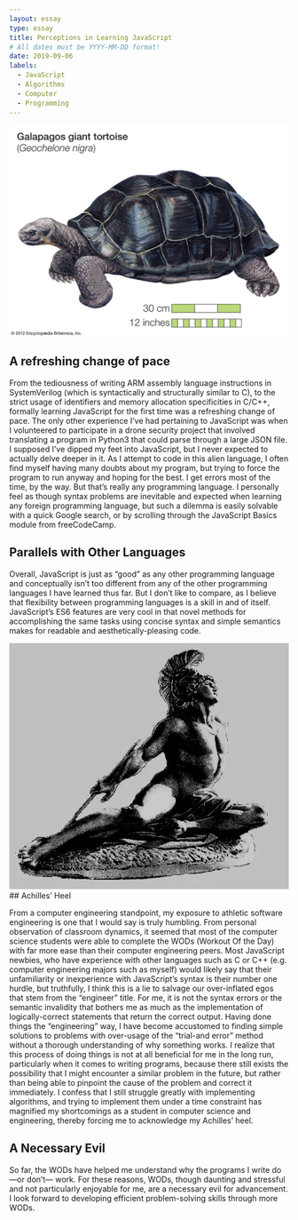 ```yaml
---
layout: essay
type: essay
title: Perceptions in Learning JavaScript
# All dates must be YYYY-MM-DD format!
date: 2019-09-06
labels:
  - JavaScript
  - Algorithms
  - Computer
  - Programming
---
```


<img class="ui medium left floated image" src="../images/tortoise.jpg">

## A refreshing change of pace

From the tediousness of writing ARM assembly language instructions in SystemVerilog (which is syntactically and structurally similar to C), to the strict usage of identifiers and memory allocation specificities in C/C++, formally learning JavaScript for the first time was a refreshing change of pace. The only other experience I’ve had pertaining to JavaScript was when I volunteered to participate in a drone security project that involved translating a program in Python3 that could parse through a large JSON file.  I supposed I’ve dipped my feet into JavaScript, but I never expected to actually delve deeper in it. As I attempt to code in this alien language, I often find myself having many doubts about my program, but trying to force the program to run anyway and hoping for the best. I get errors most of the time, by the way.  But that’s really any programming language. I personally feel as though syntax problems are inevitable and expected when learning any foreign programming language, but such a dilemma is easily solvable with a quick Google search, or by scrolling through the JavaScript Basics module from freeCodeCamp.

## Parallels with Other Languages

Overall, JavaScript is just as “good” as any other programming language and conceptually isn’t too different from any of the other programming languages I have learned thus far. But I don’t like to compare, as I believe that flexibility between programming languages is a skill in and of itself.  JavaScript’s ES6 features are very cool in that novel methods for accomplishing the same tasks using concise syntax and simple semantics makes for readable and aesthetically-pleasing code.



<img class="ui medium left floated image" src="../images/achilles.jpg">
## Achilles’ Heel

From a computer engineering standpoint, my exposure to athletic software engineering is one that I would say is truly humbling. From personal observation of classroom dynamics, it seemed that most of the computer science students were able to complete the WODs (Workout Of the Day) with far more ease than their computer engineering peers. Most JavaScript newbies, who have experience with other languages such as C or C++ (e.g. computer engineering majors such as myself) would likely say that their unfamiliarity or inexperience with JavaScript’s syntax is their number one hurdle, but truthfully, I think this is a lie to salvage our over-inflated egos that stem from the “engineer” title. For me, it is not the syntax errors or the semantic invalidity that bothers me as much as the implementation of logically-correct statements that return the correct output. Having done things the “engineering” way, I have become accustomed to finding simple solutions to problems with over-usage of the “trial-and error” method without a thorough understanding of why something works. I realize that this process of doing things is not at all beneficial for me in the long run, particularly when it comes to writing programs, because there still exists the possibility that I might encounter a similar problem in the future, but rather than being able to pinpoint the cause of the problem and correct it immediately. I confess that I still struggle greatly with implementing algorithms, and trying to implement them under a time constraint has magnified my shortcomings as a student in computer science and engineering, thereby forcing me to acknowledge my Achilles’ heel. 

## A Necessary Evil

So far, the WODs have helped me understand why the programs I write do—or don’t— work. For these reasons, WODs, though daunting and stressful and not particularly enjoyable for me, are a necessary evil for advancement. I look forward to developing efficient problem-solving skills through more WODs.
